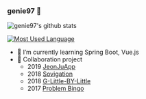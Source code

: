### genie97 :peach:

![genie97's github stats](https://github-readme-stats.vercel.app/api?username=genie97&show_icons=true&theme=buefy)

[![Most Used Language](https://github-readme-stats.vercel.app/api/top-langs/?username=genie97&layout=compact&theme=buefy&hide=python)](https://github.com/anuraghazra/github-readme-stats)

- 🌱 I’m currently learning Spring Boot, Vue.js
- 👯 Collaboration project 
  - 2019 [JeonJuApp](https://github.com/JeonJuApp)
  - 2018 [Sovigation](https://github.com/Sovigation)
  - 2018 [G-Little-BY-Little](https://github.com/G-Little-BY-Little)
  - 2017 [Problem Bingo](https://github.com/ProblemBingo)

<!--
**genie97/genie97** is a ✨ _special_ ✨ repository because its `README.md` (this file) appears on your GitHub profile.

Here are some ideas to get you started:

- 🔭 I’m currently working on ...
- 🌱 I’m currently learning ...
- 👯 I’m looking to collaborate on ...
- 🤔 I’m looking for help with ...
- 💬 Ask me about ...
- 📫 How to reach me: ...
- 😄 Pronouns: ...
- ⚡ Fun fact: ...
-->
